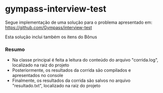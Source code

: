 # gympass-interview-test

Segue implementação de uma solução para o problema apresentado em:
https://github.com/Gympass/interview-test

Esta solução inclui também os itens do Bônus

### Resumo

* Na classe principal é feita a leitura do conteúdo do arquivo "corrida.log", localizado na raiz do projeto
* Posteriormente, os resultados da corrida são compilados e apresentados no console
* Finalmente, os resultados da corrida são salvos no arquivo "resultado.txt", localizado na raiz do projeto
